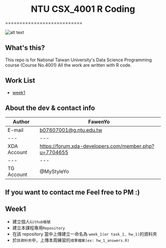 <h1 align="center">NTU CSX_4001 R Coding</h1>
===========================

![alt text](https://imgur.com/a/zsvGwvY "NTU Logo")



What's this?
------
This repo is for National Taiwan University's Data Science Programming course (Course No.4001)
All the work are written with R code.



Work List
------
* [week1](#week1)



About the dev & contact info
-----

|Author| FawenYo|
|---|---
|E-mail|b07607001@g.ntu.edu.tw
|---|---
|XDA Account|https://forum.xda-developers.com/member.php?u=7704655
|---|---
|TG Account|@MyStyleYo

If you want to contact me
Feel free to PM :)
-----



Week1
------
* 建立個人`Github帳號`
* 建立本課程專用`Repository`
* 在該 repository 當中上傳建立一命名為 `week_1(or task_1, hw_1)`的資料夾
* 於`該資料夾`中，上傳本周練習的`成果檔案(ex: hw_1_answers.R)`
